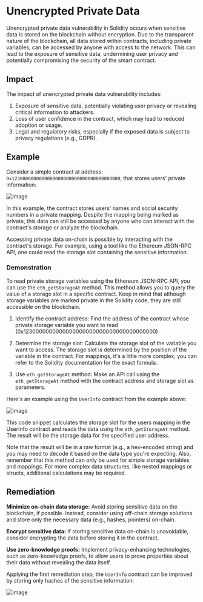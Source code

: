 # Unencrypted Private Data
Unencrypted private data vulnerability in Solidity occurs when sensitive data is stored on the blockchain without encryption. Due to the transparent nature of the blockchain, all data stored within contracts, including private variables, can be accessed by anyone with access to the network. This can lead to the exposure of sensitive data, undermining user privacy and potentially compromising the security of the smart contract.

## Impact
The impact of unencrypted private data vulnerability includes:

1. Exposure of sensitive data, potentially violating user privacy or revealing critical information to attackers.
2. Loss of user confidence in the contract, which may lead to reduced adoption or usage.
3. Legal and regulatory risks, especially if the exposed data is subject to privacy regulations (e.g., GDPR).

## Example
Consider a simple contract at address: `0x1230000000000000000000000000000000000000`, that stores users' private information:

![image](https://user-images.githubusercontent.com/35583758/226215372-c876dc5c-2a44-4f8b-9316-81dfc94ee68c.png)

In this example, the contract stores users' names and social security numbers in a private mapping. Despite the mapping being marked as private, this data can still be accessed by anyone who can interact with the contract's storage or analyze the blockchain.

Accessing private data on-chain is possible by interacting with the contract's storage. For example, using a tool like the Ethereum JSON-RPC API, one could read the storage slot containing the sensitive information.

### Demonstration
To read private storage variables using the Ethereum JSON-RPC API, you can use the `eth_getStorageAt` method. This method allows you to query the value of a storage slot in a specific contract. Keep in mind that although storage variables are marked private in the Solidity code, they are still accessible on the blockchain.

1. Identify the contract address: Find the address of the contract whose private storage variable you want to read (0x1230000000000000000000000000000000000000)

2. Determine the storage slot: Calculate the storage slot of the variable you want to access. The storage slot is determined by the position of the variable in the contract. For mappings, it's a little more complex; you can refer to the Solidity documentation for the exact formula.

3. Use `eth_getStorageAt` method: Make an API call using the `eth_getStorageAt` method with the contract address and storage slot as parameters.

Here's an example using the `UserInfo` contract from the example above:

![image](https://user-images.githubusercontent.com/35583758/226215558-c0059d8e-8a5d-455b-9e82-fc79c62e83f0.png)

This code snippet calculates the storage slot for the users mapping in the UserInfo contract and reads the data using the `eth_getStorageAt` method. The result will be the storage data for the specified user address.

Note that the result will be in a raw format (e.g., a hex-encoded string) and you may need to decode it based on the data type you're expecting. Also, remember that this method can only be used for simple storage variables and mappings. For more complex data structures, like nested mappings or structs, additional calculations may be required.

## Remediation
**Minimize on-chain data storage:** Avoid storing sensitive data on the blockchain, if possible. Instead, consider using off-chain storage solutions and store only the necessary data (e.g., hashes, pointers) on-chain.

**Encrypt sensitive data:** If storing sensitive data on-chain is unavoidable, consider encrypting the data before storing it in the contract.

**Use zero-knowledge proofs:** Implement privacy-enhancing technologies, such as zero-knowledge proofs, to allow users to prove properties about their data without revealing the data itself.

Applying the first remediation step, the `UserInfo` contract can be improved by storing only hashes of the sensitive information:

![image](https://user-images.githubusercontent.com/35583758/226215641-9e67265f-fdc1-4235-86ef-5a0cbd2b86d0.png)



